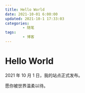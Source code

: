 ```yaml
---
title: Hello World
date: 2021-10-01 6:00:00
updated: 2021-10-1 17:33:03
categories:
        - 随笔
tags:
        - 博客
---
```


# Hello World

2021 年 10 月 1 日，我的站点正式发布。

愿你被世界温柔以待。

